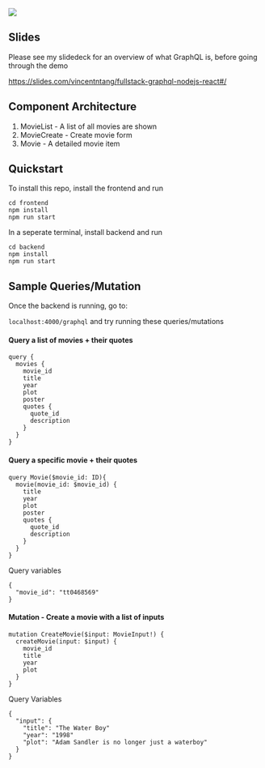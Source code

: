 ![](https://i.imgur.com/4q3305b.png)

## Slides

Please see my slidedeck for an overview of what GraphQL is, before 
going through the demo

https://slides.com/vincentntang/fullstack-graphql-nodejs-react#/

## Component Architecture

1. MovieList - A list of all movies are shown
2. MovieCreate - Create movie form
3. Movie - A detailed movie item

## Quickstart

To install this repo, install the frontend and run

```
cd frontend
npm install
npm run start
```

In a seperate terminal, install backend and run

```
cd backend
npm install
npm run start
```

## Sample Queries/Mutation

Once the backend is running, go to:

`localhost:4000/graphql` and try running these queries/mutations

#### Query a list of movies + their quotes
```
query {
  movies {
    movie_id
    title
    year
    plot
    poster
    quotes {
      quote_id
      description
    }
  }
}
```

#### Query a specific movie + their quotes
```
query Movie($movie_id: ID){
  movie(movie_id: $movie_id) {
    title
    year
    plot
    poster
    quotes {
      quote_id
      description
    }
  }
}
```
Query variables
```
{
  "movie_id": "tt0468569"
}
```

#### Mutation - Create a movie with a list of inputs

```
mutation CreateMovie($input: MovieInput!) {
  createMovie(input: $input) {
    movie_id
    title
    year
    plot
  }
}
```
Query Variables
```
{
  "input": {
    "title": "The Water Boy"
    "year": "1998"
    "plot": "Adam Sandler is no longer just a waterboy"
  }
}
```
